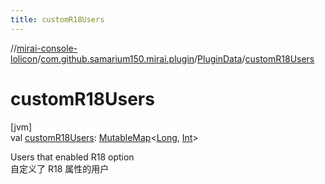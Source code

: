 ```yaml
---
title: customR18Users
---
```

//[mirai-console-lolicon](../../../index.html)/[com.github.samarium150.mirai.plugin](../index.html)/[PluginData](index.html)/[customR18Users](custom-r18-users.html)



# customR18Users



[jvm]\
val [customR18Users](custom-r18-users.html): [MutableMap](https://kotlinlang.org/api/latest/jvm/stdlib/kotlin.collections/-mutable-map/index.html)<[Long](https://kotlinlang.org/api/latest/jvm/stdlib/kotlin/-long/index.html), [Int](https://kotlinlang.org/api/latest/jvm/stdlib/kotlin/-int/index.html)>



Users that enabled R18 option <br> 自定义了 R18 属性的用户




